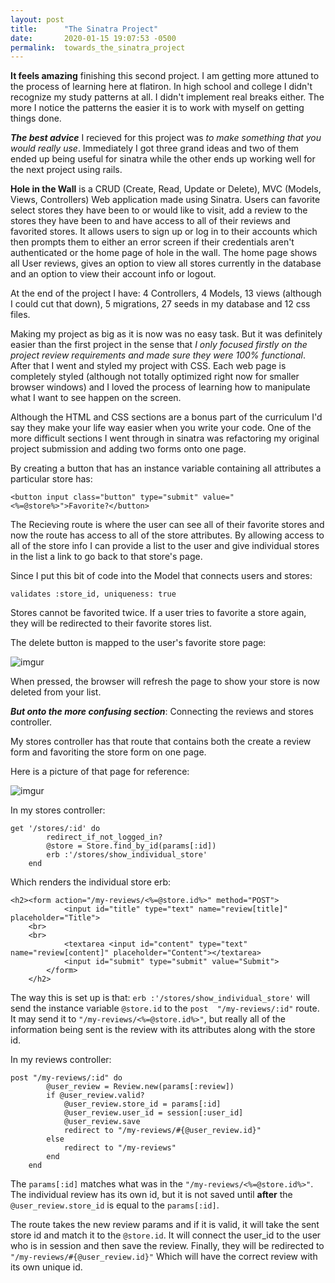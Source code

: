 ```yaml
---
layout: post
title:      "The Sinatra Project"
date:       2020-01-15 19:07:53 -0500
permalink:  towards_the_sinatra_project
---
```



**It feels amazing** finishing this second project. I am getting more attuned to the process of learning here at flatiron. In high school and college I didn't recognize my study patterns at all. I didn't implement real breaks either. The more I notice the patterns the easier it is to work with myself on getting things done. 

***The best advice*** I recieved for this project was *to make something that you would really use*. Immediately I got three grand ideas and two of them ended up being useful for sinatra while the other ends up working well for the next project using rails.

**Hole in the Wall** is a CRUD (Create, Read, Update or Delete), MVC (Models, Views, Controllers) Web application made using Sinatra. Users can favorite select stores they have been to or would like to visit, add a review to the stores they have been to and have access to all of their reviews and favorited stores. It allows users to sign up or log in to their accounts which then prompts them to either an error screen if their credentials aren't authenticated or the home page of hole in the wall. The home page shows all User reviews, gives an option to view all stores currently in the database and an option to view their account info or logout. 

At the end of the project I have: 4 Controllers, 4 Models, 13 views (although I could cut that down), 5 migrations, 27 seeds in my database and 12 css files.

Making my project as big as it is now was no easy task.  But it was definitely easier than the first project in the sense that *I only focused  firstly on the project review requirements and made sure they were 100% functional*. After that I went and styled my project with CSS. Each web page is completely styled (although not totally optimized right now for smaller browser windows) and I loved the process of learning how to manipulate what I want to see happen on the screen. 

Although the HTML and CSS sections are a bonus part of the curriculum I'd say they make your life way easier when you write your code. One of the more difficult sections I went through in sinatra was refactoring my original project submission and adding two forms onto one page.

By creating a button that has an instance variable containing all attributes a particular store has: 
```
<button input class="button" type="submit" value="<%=@store%>">Favorite?</button>
```

The Recieving route is where the user can see all of their favorite stores and now the route has access to all of the store attributes. By allowing access to all of the store info I can provide a list to the user and give individual stores in the list a link to go back to that store's page.

Since I put this bit of code into the Model that connects users and stores:
```
validates :store_id, uniqueness: true
```

Stores cannot be favorited twice. If a user tries to favorite a store again, they will be redirected to their favorite stores list.

The delete button is mapped to the user's favorite store page:

![imgur](https://i.imgur.com/wQRGR2K.png)

When pressed, the browser will refresh the page to show your store is now deleted from your list.

***But onto the more confusing section***: Connecting the reviews and stores controller.

My stores controller has that route that contains both the create a review form and favoriting the store form on one page. 

Here is a picture of that page for reference:

![imgur](https://i.imgur.com/wejp3Az.png)

In my stores controller: 

```
get '/stores/:id' do
        redirect_if_not_logged_in?
        @store = Store.find_by_id(params[:id])
        erb :'/stores/show_individual_store'
    end
```

Which renders the individual store erb:

```
<h2><form action="/my-reviews/<%=@store.id%>" method="POST">
            <input id="title" type="text" name="review[title]" placeholder="Title">
    <br>
    <br>
            <textarea <input id="content" type="text" name="review[content]" placeholder="Content"></textarea>
            <input id="submit" type="submit" value="Submit">
        </form>
    </h2>

```

The way this is set up is that: `erb :'/stores/show_individual_store'` will send the instance variable `@store.id` to the `post  "/my-reviews/:id"` route. It may send it to `"/my-reviews/<%=@store.id%>"`,  but really all of the information being sent is the review with its attributes along with the store id.

In my reviews controller:

```
post "/my-reviews/:id" do
        @user_review = Review.new(params[:review])
        if @user_review.valid?
            @user_review.store_id = params[:id]
            @user_review.user_id = session[:user_id]
            @user_review.save
            redirect to "/my-reviews/#{@user_review.id}" 
        else
            redirect to "/my-reviews"
        end
    end
```


The `params[:id]` matches what was in the  `"/my-reviews/<%=@store.id%>"`. The individual review has its own id, but it is not saved until **after** the `@user_review.store_id` is equal to the `params[:id]`.

The route takes the new review params and if it is valid, it will take the sent store id and match it to the `@store.id`. It will connect the user_id to the user who is in session and then save the review. Finally, they will be redirected to `"/my-reviews/#{@user_review.id}"` Which will have the correct review with its own unique id.
